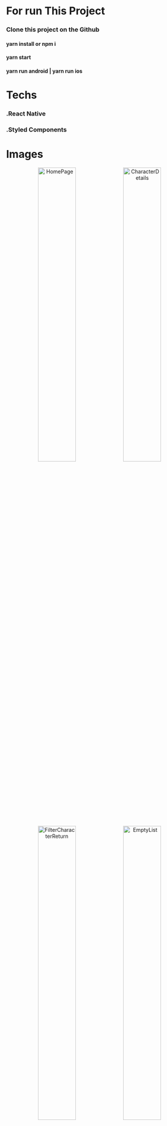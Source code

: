 # For run This Project

### Clone this project on the Github

#### yarn install or npm i
#### yarn start
#### yarn run android | yarn run ios

# Techs

### .React Native
### .Styled Components

# Images

<p align="center">
  <img src="https://i.imgur.com/VCruANL.jpg" width="45%" title="home" alt="HomePage">
	<img src="https://i.imgur.com/Ji3ygYI.jpg" width="45%" title="films" alt="CharacterDetails">
</p>

<p align="center">
	<img src="https://i.imgur.com/LBoS4tq.jpg" width="45%" title="emptyList" alt="FilterCharacterReturn">
	<img src="https://i.imgur.com/z0IOvxG.jpg" width="45%" title="filmsDetails" alt="EmptyList">
</p>
